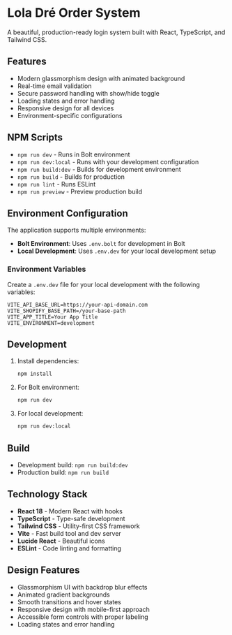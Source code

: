 # Lola Dré Order System

A beautiful, production-ready login system built with React, TypeScript, and Tailwind CSS.

## Features

- Modern glassmorphism design with animated background
- Real-time email validation
- Secure password handling with show/hide toggle
- Loading states and error handling
- Responsive design for all devices
- Environment-specific configurations

## NPM Scripts

- `npm run dev` - Runs in Bolt environment
- `npm run dev:local` - Runs with your development configuration
- `npm run build:dev` - Builds for development environment
- `npm run build` - Builds for production
- `npm run lint` - Runs ESLint
- `npm run preview` - Preview production build

## Environment Configuration

The application supports multiple environments:

- **Bolt Environment**: Uses `.env.bolt` for development in Bolt
- **Local Development**: Uses `.env.dev` for your local development setup

### Environment Variables

Create a `.env.dev` file for your local development with the following variables:

```env
VITE_API_BASE_URL=https://your-api-domain.com
VITE_SHOPIFY_BASE_PATH=/your-base-path
VITE_APP_TITLE=Your App Title
VITE_ENVIRONMENT=development
```

## Development

1. Install dependencies:
   ```bash
   npm install
   ```

2. For Bolt environment:
   ```bash
   npm run dev
   ```

3. For local development:
   ```bash
   npm run dev:local
   ```

## Build

- Development build: `npm run build:dev`
- Production build: `npm run build`

## Technology Stack

- **React 18** - Modern React with hooks
- **TypeScript** - Type-safe development
- **Tailwind CSS** - Utility-first CSS framework
- **Vite** - Fast build tool and dev server
- **Lucide React** - Beautiful icons
- **ESLint** - Code linting and formatting

## Design Features

- Glassmorphism UI with backdrop blur effects
- Animated gradient backgrounds
- Smooth transitions and hover states
- Responsive design with mobile-first approach
- Accessible form controls with proper labeling
- Loading states and error handling
